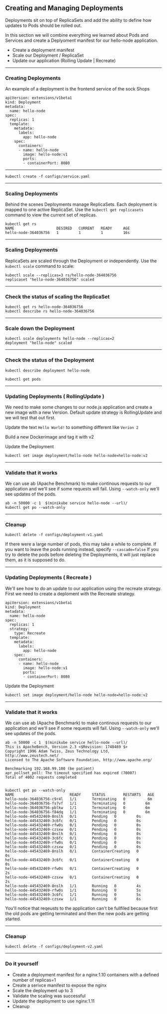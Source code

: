 ## Creating and Managing Deployments

Deployments sit on top of ReplicaSets and add the ability to define how updates to Pods should be rolled out.

In this section we will combine everything we learned about Pods and Services and create a Deplyoment manifest for our hello-node application. 
* Create a deployment manifest
* Scale our Deployment / ReplicaSet
* Update our application (Rolling Update | Recreate)

----

### Creating Deployments

An example of a deployment is the frontend service of the sock Shops

```
apiVersion: extensions/v1beta1
kind: Deployment
metadata:
  name: hello-node
spec:
  replicas: 1
  template:
    metadata:
      labels:
        app: hello-node
    spec:
      containers:
      - name: hello-node
        image: hello-node:v1
        ports:
        - containerPort: 8080
```

----


```
kubectl create -f configs/service.yaml
```

----

### Scaling Deployments

Behind the scenes Deployments manage ReplicaSets. Each deployment is mapped to one active ReplicaSet. Use the `kubectl get replicasets` command to view the current set of replicas.
```
kubectl get rs
NAME                   DESIRED   CURRENT   READY     AGE
hello-node-364036756   1         1         1         16s
```
----

### Scaling Deployments

ReplicaSets are scaled through the Deployment or independently. Use the `kubectl scale` command to scale:

```
kubectl scale --replicas=3 rs/hello-node-364036756
replicaset "hello-node-364036756" scaled
```

----

### Check the status of scaling the ReplicaSet
```
kubectl get rs hello-node-364036756
kubectl describe rs hello-node-364036756
```

----

### Scale down the Deployment

```
kubectl scale deployments hello-node --replicas=2
deployment "hello-node" scaled
```

----

### Check the status of the Deployment

```
kubectl describe deployment hello-node
```
```
kubectl get pods
```

----

### Updating Deployments ( RollingUpdate )

We need to make some changes to our node.js application and create a new image with a new Version. Default update strategy is RollingUpdate and we will test that out first.

Update the text `Hello World!` to something different like `Verion 2`

Build a new Dockerimage and tag it with v2

Update the Deployment
```
kubectl set image deployment/hello-node hello-node=hello-node:v2
```

----

### Validate that it works
We can use ab (Apache Benchmark) to make continous requests to our application and we'll see if some requests will fail. Using `--watch-only` we'll see updates of the pods.

```
ab -n 50000 -c 1  $(minikube service hello-node --url)/
kubectl get po --watch-only
```

----

### Cleanup

```
kubectl delete -f configs/deployment-v1.yaml
```
If there were a large number of pods, this may take a while to complete. If you want to leave the pods running instead, specify `--cascade=false`
If you try to delete the pods before deleting the Deployments, it will just replace them, as it is supposed to do.

----

### Updating Deployments ( Recreate )

We'll see how to do an update to our application using the recreate strategy. First we need to create a deploment with the Recreate strategy.
```
apiVersion: extensions/v1beta1
kind: Deployment
metadata:
  name: hello-node
spec:
  replicas: 1
  strategy:
    type: Recreate
  template:
    metadata:
      labels:
        app: hello-node
    spec:
      containers:
      - name: hello-node
        image: hello-node:v1
        ports:
        - containerPort: 8080
```

Update the Deployment
```
kubectl set image deployment/hello-node hello-node=hello-node:v2
```

----

### Validate that it works
We can use ab (Apache Benchmark) to make continous requests to our application and we'll see if some requests will fail. Using `--watch-only` we'll see updates of the pods.

```
ab -n 50000 -c 1  $(minikube service hello-node --url)/
This is ApacheBench, Version 2.3 <$Revision: 1748469 $>
Copyright 1996 Adam Twiss, Zeus Technology Ltd, http://www.zeustech.net/
Licensed to The Apache Software Foundation, http://www.apache.org/

Benchmarking 192.168.99.100 (be patient)
apr_pollset_poll: The timeout specified has expired (70007)
Total of 4002 requests completed


kubectl get po --watch-only
NAME                         READY     STATUS        RESTARTS   AGE
hello-node-364036756-c9r4l   1/1       Terminating   0          6m
hello-node-364036756-fs7vf   1/1       Terminating   0         6m
hello-node-364036756-pblkw   1/1       Terminating   0         6m
hello-node-364036756-f84dq   1/1       Terminating   0         6m
hello-node-445432469-8nslh   0/1       Pending   0         0s
hello-node-445432469-3c6fc   0/1       Pending   0         0s
hello-node-445432469-rfw0s   0/1       Pending   0         0s
hello-node-445432469-czsxw   0/1       Pending   0         0s
hello-node-445432469-8nslh   0/1       Pending   0         0s
hello-node-445432469-3c6fc   0/1       Pending   0         0s
hello-node-445432469-rfw0s   0/1       Pending   0         0s
hello-node-445432469-czsxw   0/1       Pending   0         0s
hello-node-445432469-8nslh   0/1       ContainerCreating   0         0s
hello-node-445432469-3c6fc   0/1       ContainerCreating   0         0s
hello-node-445432469-rfw0s   0/1       ContainerCreating   0         2s
hello-node-445432469-czsxw   0/1       ContainerCreating   0         2s
hello-node-445432469-8nslh   1/1       Running   0         4s
hello-node-445432469-rfw0s   1/1       Running   0         5s
hello-node-445432469-3c6fc   1/1       Running   0         5s
hello-node-445432469-czsxw   1/1       Running   0         6s
```

You'll notice that reqeusts to the application can't be fullfiled because first the old pods are getting terminated and then the new pods are getting started.

----

### Cleanup

```
kubectl delete -f configs/deployment-v2.yaml
```

----

### Do it yourself

* Create a deployment manifest for a nginx:1.10 containers with a defined number of replicas=1
* Create a serivce manifest to expose the nginx
* Scale the deployment up to 3
* Validate the scaling was successful
* Update the deployment to use nginx:1.11
* Cleanup